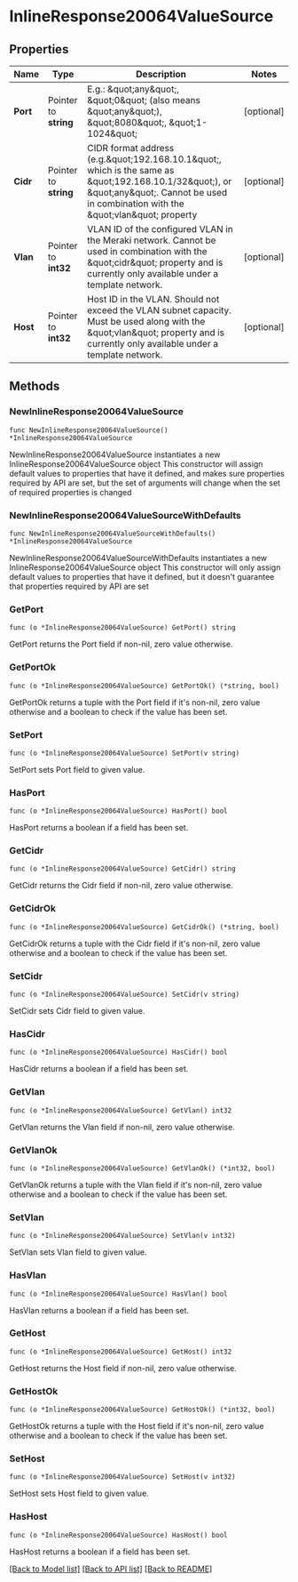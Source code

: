 # InlineResponse20064ValueSource

## Properties

Name | Type | Description | Notes
------------ | ------------- | ------------- | -------------
**Port** | Pointer to **string** | E.g.: \&quot;any\&quot;, \&quot;0\&quot; (also means \&quot;any\&quot;), \&quot;8080\&quot;, \&quot;1-1024\&quot; | [optional] 
**Cidr** | Pointer to **string** | CIDR format address (e.g.\&quot;192.168.10.1\&quot;, which is the same as \&quot;192.168.10.1/32\&quot;), or \&quot;any\&quot;. Cannot be used in combination with the \&quot;vlan\&quot; property | [optional] 
**Vlan** | Pointer to **int32** | VLAN ID of the configured VLAN in the Meraki network. Cannot be used in combination with the \&quot;cidr\&quot; property and is currently only available under a template network. | [optional] 
**Host** | Pointer to **int32** | Host ID in the VLAN. Should not exceed the VLAN subnet capacity. Must be used along with the \&quot;vlan\&quot; property and is currently only available under a template network. | [optional] 

## Methods

### NewInlineResponse20064ValueSource

`func NewInlineResponse20064ValueSource() *InlineResponse20064ValueSource`

NewInlineResponse20064ValueSource instantiates a new InlineResponse20064ValueSource object
This constructor will assign default values to properties that have it defined,
and makes sure properties required by API are set, but the set of arguments
will change when the set of required properties is changed

### NewInlineResponse20064ValueSourceWithDefaults

`func NewInlineResponse20064ValueSourceWithDefaults() *InlineResponse20064ValueSource`

NewInlineResponse20064ValueSourceWithDefaults instantiates a new InlineResponse20064ValueSource object
This constructor will only assign default values to properties that have it defined,
but it doesn't guarantee that properties required by API are set

### GetPort

`func (o *InlineResponse20064ValueSource) GetPort() string`

GetPort returns the Port field if non-nil, zero value otherwise.

### GetPortOk

`func (o *InlineResponse20064ValueSource) GetPortOk() (*string, bool)`

GetPortOk returns a tuple with the Port field if it's non-nil, zero value otherwise
and a boolean to check if the value has been set.

### SetPort

`func (o *InlineResponse20064ValueSource) SetPort(v string)`

SetPort sets Port field to given value.

### HasPort

`func (o *InlineResponse20064ValueSource) HasPort() bool`

HasPort returns a boolean if a field has been set.

### GetCidr

`func (o *InlineResponse20064ValueSource) GetCidr() string`

GetCidr returns the Cidr field if non-nil, zero value otherwise.

### GetCidrOk

`func (o *InlineResponse20064ValueSource) GetCidrOk() (*string, bool)`

GetCidrOk returns a tuple with the Cidr field if it's non-nil, zero value otherwise
and a boolean to check if the value has been set.

### SetCidr

`func (o *InlineResponse20064ValueSource) SetCidr(v string)`

SetCidr sets Cidr field to given value.

### HasCidr

`func (o *InlineResponse20064ValueSource) HasCidr() bool`

HasCidr returns a boolean if a field has been set.

### GetVlan

`func (o *InlineResponse20064ValueSource) GetVlan() int32`

GetVlan returns the Vlan field if non-nil, zero value otherwise.

### GetVlanOk

`func (o *InlineResponse20064ValueSource) GetVlanOk() (*int32, bool)`

GetVlanOk returns a tuple with the Vlan field if it's non-nil, zero value otherwise
and a boolean to check if the value has been set.

### SetVlan

`func (o *InlineResponse20064ValueSource) SetVlan(v int32)`

SetVlan sets Vlan field to given value.

### HasVlan

`func (o *InlineResponse20064ValueSource) HasVlan() bool`

HasVlan returns a boolean if a field has been set.

### GetHost

`func (o *InlineResponse20064ValueSource) GetHost() int32`

GetHost returns the Host field if non-nil, zero value otherwise.

### GetHostOk

`func (o *InlineResponse20064ValueSource) GetHostOk() (*int32, bool)`

GetHostOk returns a tuple with the Host field if it's non-nil, zero value otherwise
and a boolean to check if the value has been set.

### SetHost

`func (o *InlineResponse20064ValueSource) SetHost(v int32)`

SetHost sets Host field to given value.

### HasHost

`func (o *InlineResponse20064ValueSource) HasHost() bool`

HasHost returns a boolean if a field has been set.


[[Back to Model list]](../README.md#documentation-for-models) [[Back to API list]](../README.md#documentation-for-api-endpoints) [[Back to README]](../README.md)


